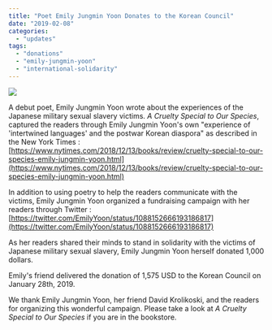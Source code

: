 ```yaml
---
title: "Poet Emily Jungmin Yoon Donates to the Korean Council"
date: "2019-02-08"
categories: 
  - "updates"
tags: 
  - "donations"
  - "emily-jungmin-yoon"
  - "international-solidarity"
---
```


![](https://womenandwar.net/kr/wp-content/uploads/2019/02/16Fischer2-articleLarge.jpg)

A debut poet, Emily Jungmin Yoon wrote about the experiences of the Japanese military sexual slavery victims. _A Cruelty Special to Our Species_, captured the readers through Emily Jungmin Yoon's own "experience of 'intertwined languages' and the postwar Korean diaspora" as described in the New York Times : [https://www.nytimes.com/2018/12/13/books/review/cruelty-special-to-our-species-emily-jungmin-yoon.html](https://www.nytimes.com/2018/12/13/books/review/cruelty-special-to-our-species-emily-jungmin-yoon.html)

In addition to using poetry to help the readers communicate with the victims, Emily Jungmin Yoon organized a fundraising campaign with her readers through Twitter : [https://twitter.com/EmilyYoon/status/1088152666193186817](https://twitter.com/EmilyYoon/status/1088152666193186817)

As her readers shared their minds to stand in solidarity with the victims of Japanese military sexual slavery, Emily Jungmin Yoon herself donated 1,000 dollars.

Emily's friend delivered the donation of 1,575 USD to the Korean Council on January 28th, 2019.

We thank Emily Jungmin Yoon, her friend David Krolikoski, and the readers for organizing this wonderful campaign. Please take a look at _A Cruelty Special to Our Species_ if you are in the bookstore.
